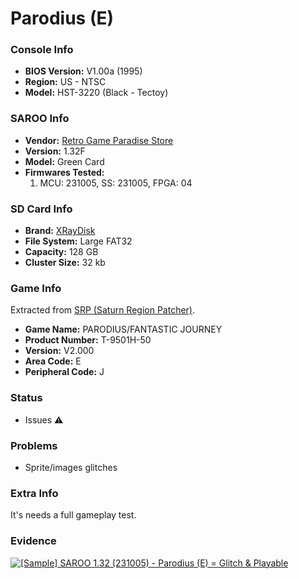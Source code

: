 # Parodius (E)

### Console Info

- <b>BIOS Version:</b> V1.00a (1995)
- <b>Region:</b> US - NTSC
- <b>Model:</b> HST-3220 (Black - Tectoy)

### SAROO Info

- <b>Vendor:</b> [Retro Game Paradise Store](https://s.click.aliexpress.com/e/_DlCqvfB)
- <b>Version:</b> 1.32F
- <b>Model:</b> Green Card
- <b>Firmwares Tested:</b>
  1. MCU: 231005, SS: 231005, FPGA: 04

### SD Card Info

- <b>Brand:</b> [XRayDisk](https://s.click.aliexpress.com/e/_DFQnFSH)
- <b>File System:</b> Large FAT32
- <b>Capacity:</b> 128 GB
- <b>Cluster Size:</b> 32 kb

### Game Info

Extracted from [SRP (Saturn Region Patcher)](https://segaxtreme.net/resources/saturn-region-patcher.81/download).

- <b>Game Name:</b> PARODIUS/FANTASTIC JOURNEY
- <b>Product Number:</b> T-9501H-50
- <b>Version:</b> V2.000
- <b>Area Code:</b> E
- <b>Peripheral Code:</b> J

### Status

- Issues :warning:

### Problems

- Sprite/images glitches

### Extra Info

It's needs a full gameplay test.

### Evidence

[![[Sample] SAROO 1.32 (231005) - Parodius (E) = Glitch & Playable](https://img.youtube.com/vi/R6Fh-W1U0OA/0.jpg)](https://www.youtube.com/watch?v=R6Fh-W1U0OA)
